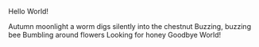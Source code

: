 Hello World!






Autumn moonlight
a worm digs silently
into the chestnut
Buzzing, buzzing bee
Bumbling around flowers
Looking for honey
Goodbye World!